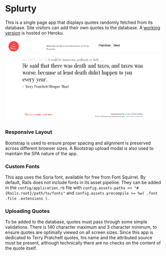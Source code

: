 # Splurty
This is a single page app that displays quotes randomly fetched from its database. Site visitors can add their own quotes to the database. A [working version](https://splurty-miljinx.herokuapp.com/) is hosted on Heroku.

![home page](screenshots/screenshot1.png "home page")

### Responsive Layout
Bootstrap is used to ensure proper spacing and alignment is preserved across different browser sizes. A Bootstrap upload modal is also used to maintain the SPA nature of the app.

### Custom Fonts
This app uses the Soria font, available for free from Font Squirrel. By default, Rails does not include fonts in its asset pipeline. They can be added in the `config/application.rb` file with `config.assets.paths << "#{Rails.root}/path/to/fonts"` and `config.assets.precompile += %w( .font .file .extensions )`.

### Uploading Quotes
To be added to the database, quotes must pass through some simple validations. There is 140 character maximum and 3 character minimum, to ensure quotes are optimally viewed on all screen sizes. Since this app is dedicated to Terry Pratchett quotes, his name and the attributed source must be present, although technically there are no checks on the content of the quote itself.
